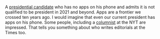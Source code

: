 A <a href="https://theweek.com/speedreads/889104/bernie-sanders-zero-apps-phone">presidential candidate</a> who has no apps on his phone and admits it is not qualified to be president in 2021 and beyond. Apps are a frontier we crossed ten years ago. I would imagine that even our current president has apps on his phone. Some people, including a <a href="https://twitter.com/davewiner/status/1216759643080359936">columnist</a> at the NYT are impressed. That tells you something about who writes editorials at the Times too. 
